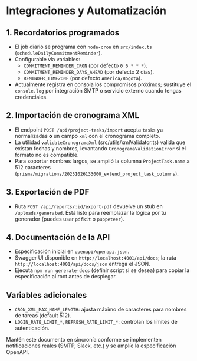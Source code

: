 # Integraciones y Automatización

## 1. Recordatorios programados

- El job diario se programa con `node-cron` en `src/index.ts` (`scheduleDailyCommitmentReminder`).
- Configurable vía variables:
  - `COMMITMENT_REMINDER_CRON` (por defecto `0 6 * * *`).
  - `COMMITMENT_REMINDER_DAYS_AHEAD` (por defecto 2 días).
  - `REMINDER_TIMEZONE` (por defecto `America/Bogota`).
- Actualmente registra en consola los compromisos próximos; sustituye el `console.log` por integración SMTP o servicio externo cuando tengas credenciales.

## 2. Importación de cronograma XML

- El endpoint `POST /api/project-tasks/import` acepta `tasks` ya normalizadas **o** un campo `xml` con el cronograma completo.
- La utilidad `validateCronogramaXml` (src/utils/xmlValidator.ts) valida que existan fechas y nombres, levantando `CronogramaValidationError` si el formato no es compatible.
- Para soportar nombres largos, se amplió la columna `ProjectTask.name` a 512 caracteres (`prisma/migrations/20251026133000_extend_project_task_columns`).

## 3. Exportación de PDF

- Ruta `POST /api/reports/:id/export-pdf` devuelve un stub en `/uploads/generated`. Está listo para reemplazar la lógica por tu generador (puedes usar `pdfkit` o `puppeteer`).

## 4. Documentación de la API

- Especificación inicial en `openapi/openapi.json`.
- Swagger UI disponible en `http://localhost:4001/api/docs`; la ruta `http://localhost:4001/api/docs/json` entrega el JSON.
- Ejecuta `npm run generate-docs` (definir script si se desea) para copiar la especificación al root antes de desplegar.

## Variables adicionales

- `CRON_XML_MAX_NAME_LENGTH`: ajusta máximo de caracteres para nombres de tareas (default 512).
- `LOGIN_RATE_LIMIT_*`, `REFRESH_RATE_LIMIT_*`: controlan los límites de autenticación.

Mantén este documento en sincronía conforme se implementen notificaciones reales (SMTP, Slack, etc.) y se amplíe la especificación OpenAPI.
